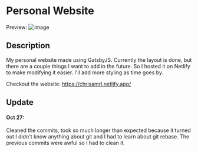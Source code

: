 # Personal Website
Preview:
![image](https://user-images.githubusercontent.com/88105670/139024662-1c008589-4496-45c3-a3d7-6219369721a2.png)

## Description
My personal website made using GatsbyJS. Currently the layout is done, but there are a couple things I want to add in the future.
So I hosted it on Netlify to make modifying it easier. I'll add more styling as time goes by.

Checkout the website: https://chrisamrl.netlify.app/

## Update
#### Oct 27:
Cleaned the commits, took so much longer than expected because it turned out I didn't know anything about git and I had to learn about git rebase.
The previous commits were awful so I had to clean it.
